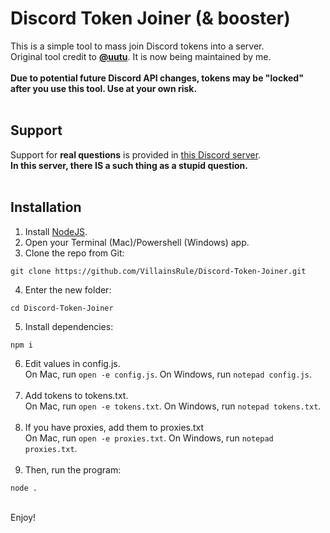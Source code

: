 # Discord Token Joiner (& booster)
This is a simple tool to mass join Discord tokens into a server.<br>Original tool credit to **[@uutu](https://github.com/TahaGorme)**. It is now being maintained by me.<br><br>
**Due to potential future Discord API changes, tokens may be "locked" after you use this tool. Use at your own risk.**<br>
<br>
## Support
Support for **real questions** is provided in [this Discord server](https://discord.gg/AwzRJcN6By).<br>
**In this server, there IS a such thing as a stupid question.**<br><br>

## Installation
1. Install [NodeJS](https://nodejs.org/en/download/current).
2. Open your Terminal (Mac)/Powershell (Windows) app.
3. Clone the repo from Git:
```
git clone https://github.com/VillainsRule/Discord-Token-Joiner.git
```
4. Enter the new folder:
```
cd Discord-Token-Joiner
```
5. Install dependencies:
```
npm i
```
6. Edit values in config.js.<br>On Mac, run `open -e config.js`. On Windows, run `notepad config.js`.<br><br>
7. Add tokens to tokens.txt.<br>On Mac, run `open -e tokens.txt`. On Windows, run `notepad tokens.txt`.<br><br>
8. If you have proxies, add them to proxies.txt<br>On Mac, run `open -e proxies.txt`. On Windows, run `notepad proxies.txt`.<br><br>
9. Then, run the program:
```
node .
```
<br>
Enjoy!
